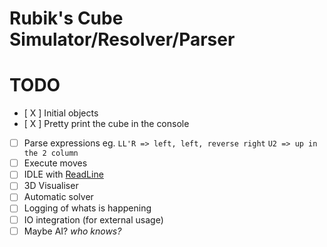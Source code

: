 # Rubik's Cube Simulator/Resolver/Parser

# TODO
 - [ X ] Initial objects
 - [ X ] Pretty print the cube in the console
 - [   ] Parse expressions eg. `LL'R => left, left, reverse right` `U2 => up in the 2 column`
 - [   ] Execute moves
 - [   ] IDLE with [ReadLine](https://github.com/tonerdo/readline)
 - [   ] 3D Visualiser
 - [   ] Automatic solver
 - [   ] Logging of whats is happening
 - [   ] IO integration (for external usage)
 - [   ] Maybe AI? _who knows?_
